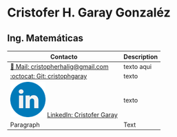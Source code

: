 # Cristofer H. Garay Gonzaléz

## Ing. Matemáticas


| Contacto      | Description |
| ----------- | ----------- |
| [:e-mail: Mail: cristopherhalig@gmail.com](cristopherhalig@gmail.com) | texto aqui |  
| [:octocat: Git: cristophgaray](https://github.com/cristopgaray) | texto |
| ![](https://raw.githubusercontent.com/cristophgaray/cristophgaray/main/Files/in.png) [LinkedIn: Cristofer Garay ](www.linkedin.com/in/cristofer-garay) | texto |
 Paragraph   | Text        